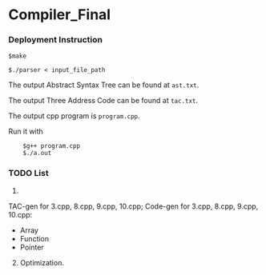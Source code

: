 # Compiler_Final

### Deployment Instruction

```$make```

```$./parser < input_file_path```

The output Abstract Syntax Tree can be found at `ast.txt`.

The output Three Address Code can be found at `tac.txt`.

The output cpp program is `program.cpp`.

Run it with

``` 
    $g++ program.cpp
    $./a.out 
```

### TODO List

1.
TAC-gen for 3.cpp, 8.cpp, 9.cpp, 10.cpp;
Code-gen for 3.cpp, 8.cpp, 9.cpp, 10.cpp:
- Array
- Function
- Pointer

2. Optimization.
